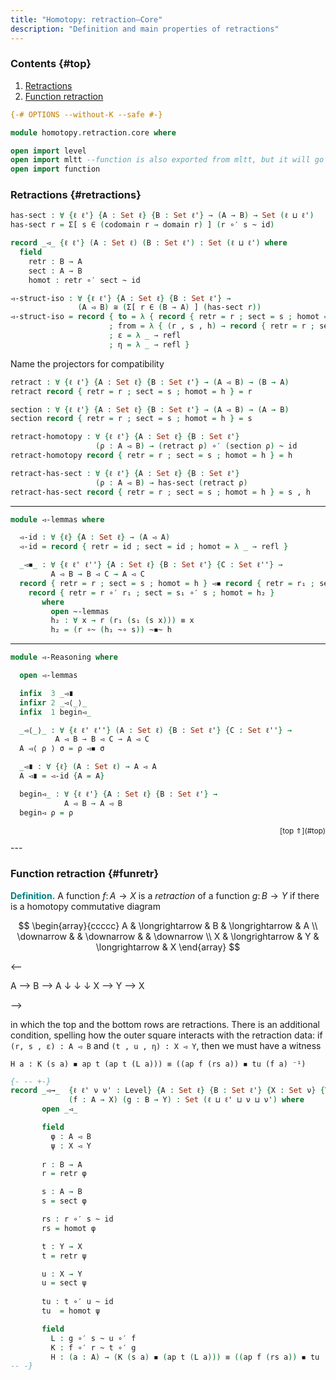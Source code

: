 ```yaml
---
title: "Homotopy: retraction—Core"
description: "Definition and main properties of retractions"
---
```


### Contents {#top}

1. [Retractions](#retractions)
2. [Function retraction](#funretr)

```agda
{-# OPTIONS --without-K --safe #-}

module homotopy.retraction.core where

open import level
open import mltt --function is also exported from mltt, but it will go away
open import function 

```

### Retractions {#retractions}

```agda
has-sect : ∀ {ℓ ℓ'} {A : Set ℓ} {B : Set ℓ'} → (A → B) → Set (ℓ ⊔ ℓ')
has-sect r = Σ[ s ∈ (codomain r → domain r) ] (r ∘′ s ~ id)

record _◅_ {ℓ ℓ'} (A : Set ℓ) (B : Set ℓ') : Set (ℓ ⊔ ℓ') where
  field
    retr : B → A
    sect : A → B
    homot : retr ∘′ sect ~ id

◅-struct-iso : ∀ {ℓ ℓ'} {A : Set ℓ} {B : Set ℓ'} →
               (A ◅ B) ≅ (Σ[ r ∈ (B → A) ] (has-sect r))
◅-struct-iso = record { to = λ { record { retr = r ; sect = s ; homot = h } → r , s , h}
                      ; from = λ { (r , s , h) → record { retr = r ; sect = s ; homot = h }}
                      ; ε = λ _ → refl
                      ; η = λ _ → refl }
```

Name the projectors for compatibility

```agda
retract : ∀ {ℓ ℓ'} {A : Set ℓ} {B : Set ℓ'} → (A ◅ B) → (B → A)
retract record { retr = r ; sect = s ; homot = h } = r

section : ∀ {ℓ ℓ'} {A : Set ℓ} {B : Set ℓ'} → (A ◅ B) → (A → B)
section record { retr = r ; sect = s ; homot = h } = s

retract-homotopy : ∀ {ℓ ℓ'} {A : Set ℓ} {B : Set ℓ'} 
                   (ρ : A ◅ B) → (retract ρ) ∘′ (section ρ) ~ id
retract-homotopy record { retr = r ; sect = s ; homot = h } = h

retract-has-sect : ∀ {ℓ ℓ'} {A : Set ℓ} {B : Set ℓ'} 
                   (ρ : A ◅ B) → has-sect (retract ρ)
retract-has-sect record { retr = r ; sect = s ; homot = h } = s , h
```

---

```agda
module ◅-lemmas where

  ◅-id : ∀ {ℓ} {A : Set ℓ} → (A ◅ A)
  ◅-id = record { retr = id ; sect = id ; homot = λ _ → refl }

  _◅◾_ : ∀ {ℓ ℓ' ℓ''} {A : Set ℓ} {B : Set ℓ'} {C : Set ℓ''} → 
         A ◅ B → B ◅ C → A ◅ C
  record { retr = r ; sect = s ; homot = h } ◅◾ record { retr = r₁ ; sect = s₁ ; homot = h₁ } =
    record { retr = r ∘′ r₁ ; sect = s₁ ∘′ s ; homot = h₂ }
       where
         open ~-lemmas
         h₂ : ∀ x → r (r₁ (s₁ (s x))) ≡ x
         h₂ = (r ∘~ (h₁ ~∘ s)) ~◾~ h
```

---

```agda
module ◅-Reasoning where

  open ◅-lemmas

  infix  3 _◅∎
  infixr 2 _◅⟨_⟩_
  infix  1 begin◅_

  _◅⟨_⟩_ : ∀ {ℓ ℓ' ℓ''} (A : Set ℓ) {B : Set ℓ'} {C : Set ℓ''} → 
          A ◅ B → B ◅ C → A ◅ C
  A ◅⟨ ρ ⟩ σ = ρ ◅◾ σ

  _◅∎ : ∀ {ℓ} (A : Set ℓ) → A ◅ A
  A ◅∎ = ◅-id {A = A}

  begin◅_ : ∀ {ℓ ℓ'} {A : Set ℓ} {B : Set ℓ'} →
            A ◅ B → A ◅ B
  begin◅ ρ = ρ
```

<p style="font-size: smaller; text-align: right">[top ⇑](#top)</p>
---


### Function retraction {#funretr}

<span style="color:teal;font-weight:bold">Definition.</span> A
function $f \colon A → X$ is a *retraction* of a function $g \colon B
→ Y$ if there is a homotopy commutative diagram

$$
\begin{array}{ccccc}
A & \longrightarrow & B & \longrightarrow & A \\
\downarrow & & \downarrow & & \downarrow \\
X & \longrightarrow & Y & \longrightarrow & X
\end{array}
$$

<--

A ⟶ B ⟶ A
↓    ↓    ↓
X ⟶ Y ⟶ X

-->

in which the top and the bottom rows are retractions. There is an
additional condition, spelling how the outer square interacts with the
retraction data: if `(r, s , ε) : A ◅ B` and `(t , u , η) : X ◅ Y`,
then we must have a witness

    H a : K (s a) ◾ ap t (ap t (L a))) ≡ ((ap f (rs a)) ◾ tu (f a) ⁻¹)


```agda
{- -- +-}
record _◅→_  {ℓ ℓ' ν ν' : Level} {A : Set ℓ} {B : Set ℓ'} {X : Set ν} {Y : Set ν'}
             (f : A → X) (g : B → Y) : Set (ℓ ⊔ ℓ' ⊔ ν ⊔ ν') where
       open _◅_

       field
         φ : A ◅ B
         ψ : X ◅ Y
         
       r : B → A
       r = retr φ

       s : A → B
       s = sect φ

       rs : r ∘′ s ~ id
       rs = homot φ

       t : Y → X
       t = retr ψ

       u : X → Y
       u = sect ψ
         
       tu : t ∘′ u ~ id
       tu  = homot ψ

       field
         L : g ∘′ s ~ u ∘′ f
         K : f ∘′ r ~ t ∘′ g
         H : (a : A) → (K (s a) ◾ (ap t (L a))) ≡ ((ap f (rs a)) ◾ tu (f a) ⁻¹)
-- -}
```
